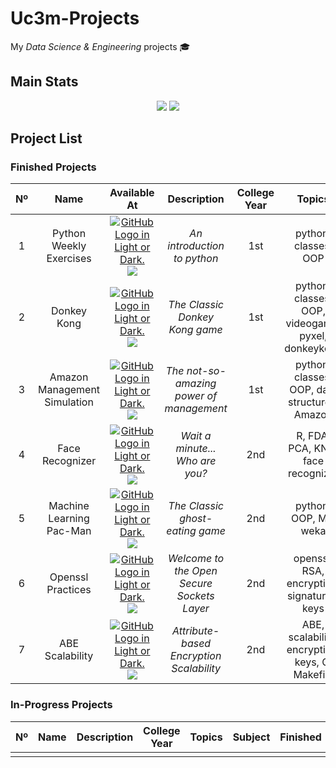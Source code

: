 <!-- *********************************************************************** -->
<!--                                                                         -->
<!--                                +###****.                                -->
<!--                                =***@@@+                                 -->
<!--            *%*   -%%:  -*%%%#     :@@@=:   #%##%%#=-*%%%*:              -->
<!--            %@%   =@@: #@@*=+*.    -==*@@+  @@@*=+@@@%+=#@@=             -->
<!--            %@%   -@@:-@@-     .==.    *@@. %@#   =@@:   %@#             -->
<!--            +@@+-=%@@..%@@+--+..%@@+--*@@*  @@#   +@@:   @@#             -->
<!--             -*%@@#+.   =#%@@%.  -*%@@%*-   %@*   =@@:   %@*             -->
<!--                                                                         -->
<!-- README.md                                                               -->
<!--                                                                         -->
<!-- By: aperez-b <100429952@alumnos.uc3m.es>                                -->
<!--                                                                         -->
<!-- Created: 2022/03/07 11:26:01 by aperez-b                                -->
<!-- Updated: 2022/12/06 10:49:36 by aperez-b                                -->
<!--                                                                         -->
<!-- *********************************************************************** -->

# Uc3m-Projects

My *Data Science & Engineering* projects 🎓

## Main Stats

<div align="center">
  <img src="https://badgen.net/badge/uc3m/aperez-b/orange?cache=86400&icon=https://user-images.githubusercontent.com/40824677/157038943-bc501697-1d4c-4f9c-a32f-d31c8175d0e8.svg">
  <img src=https://img.shields.io/github/last-commit/madebypixel02/Uc3m-Projects />
</div>


## Project List

### Finished Projects

| Nº  | Name | Available At | Description | College Year | Topics | Subject | Finished | Activity |
| :-: | :--: | :----------: | :---------: | :----------: | :----: | :-----: | :------: | :------: |
| 1 | Python Weekly Exercises | <a href="https://github.com/madebypixel02/Python-Weekly-Exercises-2019"><picture><source media="(prefers-color-scheme: dark)" srcset="https://user-images.githubusercontent.com/40824677/205689829-11cbb3fd-d452-4846-a799-0be90146192e.png"><source media="(prefers-color-scheme: light)" srcset="https://user-images.githubusercontent.com/40824677/205689834-f6b698a0-844d-46c2-8cca-2051cd3a9ef0.png"><img alt="GitHub Logo in Light or Dark." src="https://user-images.githubusercontent.com/40824677/205689829-11cbb3fd-d452-4846-a799-0be90146192e.png"></picture></a><br/><a href="https://gitlab.com/madebypixel02/Python-Weekly-Exercises-2019"><img src="https://user-images.githubusercontent.com/40824677/205691219-5698063c-44bf-453a-b4df-365654641979.png"/></a> | *An introduction to python* | 1st | python, classes, OOP | Programming I | December 2019 | ![GitHub Last Commit](https://img.shields.io/github/last-commit/madebypixel02/Python-Weekly-Exercises-2019) |
| 2 | Donkey Kong | <a href="https://github.com/madebypixel02/Basic-OOP-Donkey-Kong-in-Python"><picture><source media="(prefers-color-scheme: dark)" srcset="https://user-images.githubusercontent.com/40824677/205689829-11cbb3fd-d452-4846-a799-0be90146192e.png"><source media="(prefers-color-scheme: light)" srcset="https://user-images.githubusercontent.com/40824677/205689834-f6b698a0-844d-46c2-8cca-2051cd3a9ef0.png"><img alt="GitHub Logo in Light or Dark." src="https://user-images.githubusercontent.com/40824677/205689829-11cbb3fd-d452-4846-a799-0be90146192e.png"></picture></a><br/><a href="https://gitlab.com/madebypixel02/Basic-OOP-Donkey-Kong-in-Python"><img src="https://user-images.githubusercontent.com/40824677/205691219-5698063c-44bf-453a-b4df-365654641979.png"/></a> | *The Classic Donkey Kong game* | 1st | python, classes, OOP, videogame, pyxel, donkeykong | Programming I | December 2019 | ![GitHub Last Commit](https://img.shields.io/github/last-commit/madebypixel02/Basic-OOP-Donkey-Kong-in-Python) |
| 3 | Amazon Management Simulation | <a href="https://github.com/madebypixel02/Amazon-Management-Simulation-in-Python"><picture><source media="(prefers-color-scheme: dark)" srcset="https://user-images.githubusercontent.com/40824677/205689829-11cbb3fd-d452-4846-a799-0be90146192e.png"><source media="(prefers-color-scheme: light)" srcset="https://user-images.githubusercontent.com/40824677/205689834-f6b698a0-844d-46c2-8cca-2051cd3a9ef0.png"><img alt="GitHub Logo in Light or Dark." src="https://user-images.githubusercontent.com/40824677/205689829-11cbb3fd-d452-4846-a799-0be90146192e.png"></picture></a><br/><a href="https://gitlab.com/madebypixel02/Amazon-Management-Simulation-in-Python"><img src="https://user-images.githubusercontent.com/40824677/205691219-5698063c-44bf-453a-b4df-365654641979.png"/></a> | *The not-so-amazing power of management* | 1st | python, classes, OOP, data structures, Amazon | Data Structures & Algorithms | May 2020 | ![GitHub Last Commit](https://img.shields.io/github/last-commit/madebypixel02/Amazon-Management-Simulation-in-Python) |
| 4 | Face Recognizer | <a href="https://github.com/madebypixel02/face-recognizer_with_fda_pca_knn"><picture><source media="(prefers-color-scheme: dark)" srcset="https://user-images.githubusercontent.com/40824677/205689829-11cbb3fd-d452-4846-a799-0be90146192e.png"><source media="(prefers-color-scheme: light)" srcset="https://user-images.githubusercontent.com/40824677/205689834-f6b698a0-844d-46c2-8cca-2051cd3a9ef0.png"><img alt="GitHub Logo in Light or Dark." src="https://user-images.githubusercontent.com/40824677/205689829-11cbb3fd-d452-4846-a799-0be90146192e.png"></picture></a><br/><a href="https://gitlab.com/madebypixel02/face-recognizer_with_fda_pca_knn"><img src="https://user-images.githubusercontent.com/40824677/205691219-5698063c-44bf-453a-b4df-365654641979.png"/></a> | *Wait a minute... Who are you?* | 2nd | R, FDA, PCA, KNN, face recognizer | Statistical Learning | Dec 2020 | ![GitHub Last Commit](https://img.shields.io/github/last-commit/madebypixel02/face-recognizer_with_fda_pca_knn) |
| 5 | Machine Learning Pac-Man | <a href="https://github.com/madebypixel02/Machine-Learning-Pacman"><picture><source media="(prefers-color-scheme: dark)" srcset="https://user-images.githubusercontent.com/40824677/205689829-11cbb3fd-d452-4846-a799-0be90146192e.png"><source media="(prefers-color-scheme: light)" srcset="https://user-images.githubusercontent.com/40824677/205689834-f6b698a0-844d-46c2-8cca-2051cd3a9ef0.png"><img alt="GitHub Logo in Light or Dark." src="https://user-images.githubusercontent.com/40824677/205689829-11cbb3fd-d452-4846-a799-0be90146192e.png"></picture></a><br/><a href="https://gitlab.com/madebypixel02/Machine-Learning-Pacman"><img src="https://user-images.githubusercontent.com/40824677/205691219-5698063c-44bf-453a-b4df-365654641979.png"/></a> | *The Classic ghost-eating game* | 2nd | python, OOP, ML, weka | Machine Learning I | May 2021 | ![GitHub Last Commit](https://img.shields.io/github/last-commit/madebypixel02/Machine-Learning-Pacman) |
| 6 | Openssl Practices | <a href="https://github.com/madebypixel02/Openssl-Practices-2022"><picture><source media="(prefers-color-scheme: dark)" srcset="https://user-images.githubusercontent.com/40824677/205689829-11cbb3fd-d452-4846-a799-0be90146192e.png"><source media="(prefers-color-scheme: light)" srcset="https://user-images.githubusercontent.com/40824677/205689834-f6b698a0-844d-46c2-8cca-2051cd3a9ef0.png"><img alt="GitHub Logo in Light or Dark." src="https://user-images.githubusercontent.com/40824677/205689829-11cbb3fd-d452-4846-a799-0be90146192e.png"></picture></a><br/><a href="https://gitlab.com/madebypixel02/Openssl-Practices-2022"><img src="https://user-images.githubusercontent.com/40824677/205691219-5698063c-44bf-453a-b4df-365654641979.png"/></a> | *Welcome to the Open Secure Sockets Layer* | 2nd | openssl, RSA, encryption, signatures, keys | Data Protection & Cybersecurity | March 2022 | ![GitHub Last Commit](https://img.shields.io/github/last-commit/madebypixel02/Openssl-Practices-2022) |
| 7 | ABE Scalability | <a href="https://github.com/madebypixel02/ABE-Scalability"><picture><source media="(prefers-color-scheme: dark)" srcset="https://user-images.githubusercontent.com/40824677/205689829-11cbb3fd-d452-4846-a799-0be90146192e.png"><source media="(prefers-color-scheme: light)" srcset="https://user-images.githubusercontent.com/40824677/205689834-f6b698a0-844d-46c2-8cca-2051cd3a9ef0.png"><img alt="GitHub Logo in Light or Dark." src="https://user-images.githubusercontent.com/40824677/205689829-11cbb3fd-d452-4846-a799-0be90146192e.png"></picture></a><br/><a href="https://gitlab.com/madebypixel02/ABE-Scalability"><img src="https://user-images.githubusercontent.com/40824677/205691219-5698063c-44bf-453a-b4df-365654641979.png"/></a> | *Attribute-based Encryption Scalability* | 2nd | ABE, scalability, encryption, keys, C, Makefile | Data Protection & Cybersecurity | April 2022 | ![GitHub Last Commit](https://img.shields.io/github/last-commit/madebypixel02/ABE-Scalability) |

### In-Progress Projects

| Nº  | Name | Description | College Year | Topics | Subject | Finished | Activity |
| :-: | :--: | :---------: | :----------: | :----: | :-----: | :------: | :------: |
|||||||||

<!--
<div align="center">
  <a href="https://www.uc3m.es/Home">
    <img src="https://user-images.githubusercontent.com/40824677/157038943-bc501697-1d4c-4f9c-a32f-d31c8175d0e8.svg">
  </a>
</div>
-->
